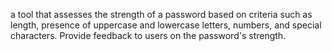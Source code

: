 a tool that assesses the strength of a password based on criteria such as length, presence of uppercase and lowercase letters, numbers, and special characters.
Provide feedback to users on the password's strength.
